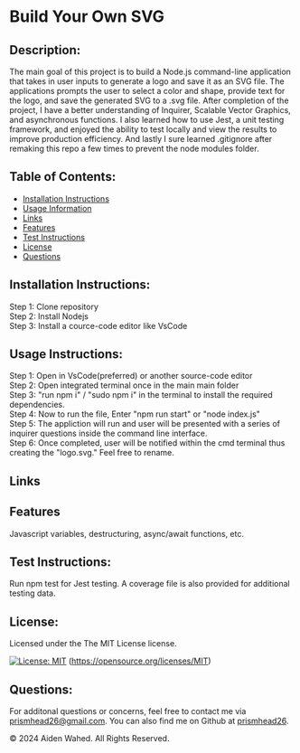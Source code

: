 # Build Your Own SVG
  
  ## Description:
  The main goal of this project is to build a Node.js command-line application that takes in user inputs to generate a logo and save it as an SVG file. The applications prompts the user to select a color and shape, provide text for the logo, and save the generated SVG to a .svg file. After completion of the project, I have a better understanding of Inquirer, Scalable Vector Graphics, and asynchronous functions. I also learned how to use Jest, a unit testing framework, and enjoyed the ability to test locally and view the results to improve production efficiency. And lastly I sure learned .gitignore after remaking this repo a few times to prevent the node modules folder.
  
  ## Table of Contents:
  - [Installation Instructions](#Installation-Instructions)
  - [Usage Information](#Usage-Instructions)
  - [Links](#Links)
  - [Features](#Features)
  - [Test Instructions](#Test-Instructions)
  - [License](#License)
  - [Questions](#Questions)

  ## Installation Instructions:
  Step 1: Clone repository
  <br>
  Step 2: Install Nodejs 
  <br>
  Step 3: Install a cource-code editor like VsCode
  
  ## Usage Instructions:
  Step 1: Open in VsCode(preferred) or another source-code editor 
  <br>
  Step 2: Open integrated terminal once in the main main folder 
  <br>
  Step 3: "run npm i" / "sudo npm i" in the terminal to install the required dependencies. 
  <br>
  Step 4: Now to run the file, Enter "npm run start" or "node index.js"
  <br>
  Step 5: The appliction will run and user will be presented with a series of inquirer questions inside the command line interface.
  <br>
  Step 6: Once completed, user will be notified within the cmd terminal thus creating the "logo.svg." Feel free to rename.

  ## Links

  ## Features
  Javascript variables, destructuring, async/await functions, etc.

  ## Test Instructions:
  Run npm test for Jest testing. A coverage file is also provided for additional testing data.
  
  ## License:
  
  Licensed under the The MIT License license.
  
  [![License: MIT](https://img.shields.io/badge/License-MIT-yellow.svg)](https://opensource.org/licenses/MIT)  (https://opensource.org/licenses/MIT)
  
  ## Questions:
  For additonal questions or concerns, feel free to contact me via [prismhead26@gmail.com](http://prismhead26@gmail.com). 
  You can also find me on Github at [prismhead26](https://github.com/prismhead26).
  
  © 2024 Aiden Wahed. All Rights Reserved.